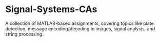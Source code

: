 # Signal-Systems-CAs
A collection of MATLAB-based assignments, covering topics like plate detection, message encoding/decoding in images, signal analysis, and string processing.
